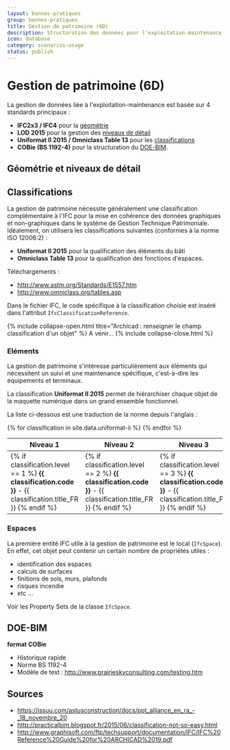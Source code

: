 ```yaml
---
layout: bonnes-pratiques
group: bonnes-pratiques
title: Gestion de patrimoine (6D)
description: Structuration des données pour l'exploitation-maintenance du bâtiment, à partir d'un DOE.
icon: database
category: scenarios-usage
status: publish
---
```


# Gestion de patrimoine (6D)

La gestion de données liée à l'exploitation-maintenance est basée sur 4 standards principaux :

* **IFC2x3 / IFC4** pour la [géométrie](#gomtrie-et-niveaux-de-dtail)
* **LOD 2015** pour la gestion des [niveaux de détail](#gomtrie-et-niveaux-de-dtail)
* **Uniformat II 2015 / Omniclass Table 13** pour les [classifications](#classifications)
* **COBie (BS 1192-4)** pour la structuration du [DOE-BIM](#doe-bim).

## Géométrie et niveaux de détail



## Classifications

La gestion de patrimoine nécessite généralement une classification complémentaire à l'IFC pour la mise en cohérence des données graphiques et non-graphiques dans le système de Gestion Technique Patrimoniale. Idéalement, on utilisera les classifications suivantes (conformes à la norme ISO 12006:2) :

* **Uniformat II 2015** pour la qualification des éléments du bâti
* **Omniclass Table 13** pour la qualification des fonctions d'espaces.

Téléchargements :

* http://www.astm.org/Standards/E1557.htm
* http://www.omniclass.org/tables.asp

Dans le fichier IFC, le code spécifique à la classification choisie est inséré dans l'attribut `IfcClassificationReference`.

{% include collapse-open.html titre="Archicad : renseigner le champ classification d'un objet" %}
A venir...
{% include collapse-close.html %}

### Eléments

La gestion de patrimoine s'intéresse particulièrement aux éléments qui nécessitent un suivi et une maintenance spécifique, c'est-à-dire les équipements et terminaux.

La classification **Uniformat II 2015** permet de hiérarchiser chaque objet de la maquette numérique dans un grand ensemble fonctionnel.

La liste ci-dessous est une traduction de la norme depuis l'anglais :

<div class="table-responsive">
  <table class="table table-bordered table-hover table-sm">
    <thead>
    <tr>
      <th>Niveau 1</th>
      <th>Niveau 2</th>
      <th>Niveau 3</th>
    </tr>
    </thead>
    <tbody>
      {% for classification in site.data.uniformat-ii %}
      <tr>
        <td>
          {% if classification.level == 1 %}
          <b>{{ classification.code }}</b> - {{ classification.title_FR }}
          {% endif %}
        </td>
        <td>
          {% if classification.level == 2 %}
          <b>{{ classification.code }}</b> - {{ classification.title_FR }}
          {% endif %}
        </td>
        <td>
          {% if classification.level == 3 %}
          <b>{{ classification.code }}</b> - {{ classification.title_FR }}
          {% endif %}
        </td>
      </tr>
      {% endfor %}
    </tbody>
  </table>
</div>

### Espaces

La première entité IFC utile à la gestion de patrimoine est le local (`IfcSpace`). En effet, cet objet peut contenir un certain nombre de propriétés utiles :

* identification des espaces
* calculs de surfaces
* finitions de sols, murs, plafonds
* risques incendie
* etc ...

Voir les Property Sets de la classe `IfcSpace`.


## DOE-BIM

**format COBie**

* Historique rapide
* Norme BS 1192-4
* Modèle de test : http://www.prairieskyconsulting.com/testing.htm

## Sources

* https://issuu.com/astusconstruction/docs/ppt_alliance_en_ra_-_18_novembre_20
* http://practicalbim.blogspot.fr/2015/06/classification-not-so-easy.html
* http://www.graphisoft.com/ftp/techsupport/documentation/IFC/IFC%20Reference%20Guide%20for%20ARCHICAD%2019.pdf
